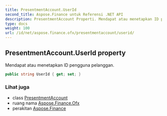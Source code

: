 ```yaml
---
title: PresentmentAccount.UserId
second_title: Aspose.Finance untuk Referensi .NET API
description: PresentmentAccount Properti. Mendapat atau menetapkan ID pengguna pelanggan.
type: docs
weight: 100
url: /id/net/aspose.finance.ofx/presentmentaccount/userid/
---
```

## PresentmentAccount.UserId property

Mendapat atau menetapkan ID pengguna pelanggan.

```csharp
public string UserId { get; set; }
```

### Lihat juga

* class [PresentmentAccount](../)
* ruang nama [Aspose.Finance.Ofx](../../presentmentaccount/)
* perakitan [Aspose.Finance](../../../)


